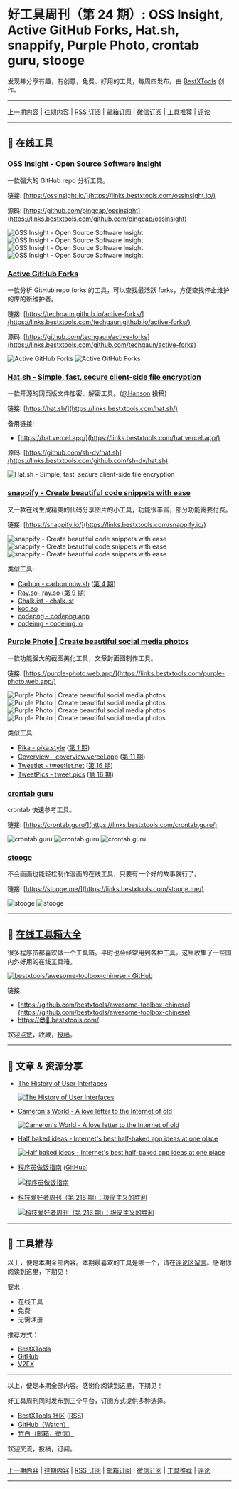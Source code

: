 # 好工具周刊（第 24 期）: OSS Insight, Active GitHub Forks, Hat.sh, snappify, Purple Photo, crontab guru, stooge

发现并分享有趣，有创意，免费、好用的工具，每周四发布。由 [BestXTools](https://www.bestxtools.com/) 创作。

---

[上一期内容](https://github.com/bestxtools/weekly-cn/blob/main/docs/issue-23.md) | [往期内容](https://github.com/bestxtools/weekly-cn) | [RSS 订阅](https://discuss-cn.bestxtools.com/t/weekly) | [邮箱订阅](https://bestxtools.zhubai.love/?subscribe=1) | [微信订阅](https://discuss-cn.bestxtools.com/d/5/2) | [工具推荐](https://discuss-cn.bestxtools.com/d/8) | [评论](https://discuss-cn.bestxtools.com/d/64/3)

---

## 🌈 在线工具

### [OSS Insight - Open Source Software Insight](https://links.bestxtools.com/ossinsight.io/)

一款强大的 GitHub repo 分析工具。

链接: [https://ossinsight.io/](https://links.bestxtools.com/ossinsight.io/)

源码: [https://github.com/pingcap/ossinsight](https://links.bestxtools.com/github.com/pingcap/ossinsight)

![OSS Insight - Open Source Software Insight](https://cdn.jsdelivr.net/gh/bestxtools/weekly-cn@main/images/2022-08-03-23-44-01.png)
![OSS Insight - Open Source Software Insight](https://cdn.jsdelivr.net/gh/bestxtools/weekly-cn@main/images/2022-08-03-23-44-02.png)
![OSS Insight - Open Source Software Insight](https://cdn.jsdelivr.net/gh/bestxtools/weekly-cn@main/images/2022-08-03-23-44-03.png)
![OSS Insight - Open Source Software Insight](https://cdn.jsdelivr.net/gh/bestxtools/weekly-cn@main/images/2022-08-03-23-44-04.png)

### [Active GitHub Forks](https://links.bestxtools.com/techgaun.github.io/active-forks/)

一款分析 GitHub repo forks 的工具，可以查找最活跃 forks，方便查找停止维护的库的新维护者。

链接: [https://techgaun.github.io/active-forks/](https://links.bestxtools.com/techgaun.github.io/active-forks/)

源码: [https://github.com/techgaun/active-forks](https://links.bestxtools.com/github.com/techgaun/active-forks)

![Active GitHub Forks](https://cdn.jsdelivr.net/gh/bestxtools/weekly-cn@main/images/2022-08-03-23-24-01.png)
![Active GitHub Forks](https://cdn.jsdelivr.net/gh/bestxtools/weekly-cn@main/images/2022-08-03-23-24-02.png)

### [Hat.sh - Simple, fast, secure client-side file encryption](https://links.bestxtools.com/hat.sh/)

一款开源的网页版文件加密、解密工具。([@Hanson](https://discuss-cn.bestxtools.com/d/8/27) 投稿)

链接: [https://hat.sh/](https://links.bestxtools.com/hat.sh/)

备用链接:

- [https://hat.vercel.app/](https://links.bestxtools.com/hat.vercel.app/)

源码: [https://github.com/sh-dv/hat.sh](https://links.bestxtools.com/github.com/sh-dv/hat.sh)

![Hat.sh - Simple, fast, secure client-side file encryption](https://cdn.jsdelivr.net/gh/bestxtools/weekly-cn@main/images/2022-08-03-23-55-01.gif)

### [snappify - Create beautiful code snippets with ease](https://links.bestxtools.com/snappify.io/)

又一款在线生成精美的代码分享图片的小工具，功能很丰富，部分功能需要付费。

链接: [https://snappify.io/](https://links.bestxtools.com/snappify.io/)

![snappify - Create beautiful code snippets with ease](https://cdn.jsdelivr.net/gh/bestxtools/weekly-cn@main/images/2022-08-03-17-19-01.png)
![snappify - Create beautiful code snippets with ease](https://cdn.jsdelivr.net/gh/bestxtools/weekly-cn@main/images/2022-08-03-17-19-02.png)
![snappify - Create beautiful code snippets with ease](https://cdn.jsdelivr.net/gh/bestxtools/weekly-cn@main/images/2022-08-03-17-19-03.png)

类似工具:

- [Carbon - carbon.now.sh](https://links.bestxtools.com/carbon.now.sh/) ([第 4 期](https://discuss-cn.bestxtools.com/d/12))
- [Ray.so- ray.so](https://links.bestxtools.com/ray.so/) ([第 9 期](https://discuss-cn.bestxtools.com/d/25))
- [Chalk.ist - chalk.ist](https://links.bestxtools.com/chalk.ist/)
- [kod.so](https://links.bestxtools.com/kod.so/)
- [codepng - codepng.app](https://links.bestxtools.com/www.codepng.app/)
- [codeimg - codeimg.io](https://links.bestxtools.com/codeimg.io/)

### [Purple Photo | Create beautiful social media photos](https://links.bestxtools.com/purple-photo.web.app/)

一款功能强大的截图美化工具，文章封面图制作工具。

链接: [https://purple-photo.web.app/](https://links.bestxtools.com/purple-photo.web.app/)

![Purple Photo | Create beautiful social media photos](https://cdn.jsdelivr.net/gh/bestxtools/weekly-cn@main/images/2022-08-03-16-35-01.png)
![Purple Photo | Create beautiful social media photos](https://cdn.jsdelivr.net/gh/bestxtools/weekly-cn@main/images/2022-08-03-16-35-02.png)
![Purple Photo | Create beautiful social media photos](https://cdn.jsdelivr.net/gh/bestxtools/weekly-cn@main/images/2022-08-03-16-35-03.png)
![Purple Photo | Create beautiful social media photos](https://cdn.jsdelivr.net/gh/bestxtools/weekly-cn@main/images/2022-08-03-16-35-04.png)

类似工具:

- [Pika - pika.style](https://links.bestxtools.com/pika.style/) ([第 1 期](https://discuss-cn.bestxtools.com/d/6))
- [Coverview - coverview.vercel.app](https://links.bestxtools.com/coverview.vercel.app/) ([第 11 期](https://discuss-cn.bestxtools.com/d/31))
- [Tweetlet - tweetlet.net](https://links.bestxtools.com/tweetlet.net/) ([第 16 期](https://discuss-cn.bestxtools.com/d/42))
- [TweetPics - tweet.pics](https://links.bestxtools.com/tweet.pics/) ([第 16 期](https://discuss-cn.bestxtools.com/d/42))

### [crontab guru](https://links.bestxtools.com/crontab.guru/)

crontab 快速参考工具。

链接: [https://crontab.guru/](https://links.bestxtools.com/crontab.guru/)

![crontab guru](https://cdn.jsdelivr.net/gh/bestxtools/weekly-cn@main/images/2022-08-04-01-06-01.png)
![crontab guru](https://cdn.jsdelivr.net/gh/bestxtools/weekly-cn@main/images/2022-08-04-01-06-03.png)
![crontab guru](https://cdn.jsdelivr.net/gh/bestxtools/weekly-cn@main/images/2022-08-04-01-06-02.png)

### [stooge](https://links.bestxtools.com/stooge.me/)

不会画画也能轻松制作漫画的在线工具，只要有一个好的故事就行了。

链接: [https://stooge.me/](https://links.bestxtools.com/stooge.me/)

![stooge](https://cdn.jsdelivr.net/gh/bestxtools/weekly-cn@main/images/2022-08-04-00-47-01.png)
![stooge](https://cdn.jsdelivr.net/gh/bestxtools/weekly-cn@main/images/2022-08-04-00-47-02.png)

---

## 🧰 [在线工具箱大全](https://awesome-toolbox-chinese.bestxtools.com/)

很多程序员都喜欢做一个工具箱。平时也会经常用到各种工具。这里收集了一些国内外好用的在线工具箱。

[![bestxtools/awesome-toolbox-chinese - GitHub](https://gh-card.dev/repos/bestxtools/awesome-toolbox-chinese.svg?fullname=)](https://github.com/bestxtools/awesome-toolbox-chinese)

链接:

- [https://github.com/bestxtools/awesome-toolbox-chinese](https://github.com/bestxtools/awesome-toolbox-chinese)
- [https://😎🧰.bestxtools.com/](https://😎🧰.bestxtools.com/)

欢迎[点赞](https://github.com/bestxtools/awesome-toolbox-chinese)，收藏，[投稿](https://github.com/bestxtools/awesome-toolbox-chinese/issues)。

---

## 🌈 文章 & 资源分享

- [The History of User Interfaces](https://links.bestxtools.com/history.user-interface.io/)

  [![The History of User Interfaces](https://cdn.jsdelivr.net/gh/bestxtools/weekly-cn@main/images/2022-08-02-16-59-01.png)](https://links.bestxtools.com/history.user-interface.io/)

- [Cameron's World - A love letter to the Internet of old](https://links.bestxtools.com/www.cameronsworld.net/)

  [![Cameron's World - A love letter to the Internet of old](https://cdn.jsdelivr.net/gh/bestxtools/weekly-cn@main/images/2022-08-04-00-39-01.png)](https://links.bestxtools.com/www.cameronsworld.net/)

- [Half baked ideas - Internet's best half-baked app ideas at one place](https://links.bestxtools.com/halfbakedideas.vercel.app/feed)

  [![Half baked ideas - Internet's best half-baked app ideas at one place](https://cdn.jsdelivr.net/gh/bestxtools/weekly-cn@main/images/2022-08-04-00-40-01.png)](https://links.bestxtools.com/halfbakedideas.vercel.app/feed)

- [程序员做饭指南](https://links.bestxtools.com/cook.aiurs.co/) ([GitHub](https://links.bestxtools.com/github.com/Anduin2017/HowToCook))

  [![程序员做饭指南](https://cdn.jsdelivr.net/gh/bestxtools/weekly-cn@main/images/2022-08-04-01-20-22.png)](https://links.bestxtools.com/cook.aiurs.co/)

- [科技爱好者周刊（第 216 期）：极简主义的胜利](https://links.bestxtools.com/www.ruanyifeng.com/blog/2022/07/weekly-issue-216.html)

  [![科技爱好者周刊（第 216 期）：极简主义的胜利](https://cdn.jsdelivr.net/gh/bestxtools/weekly-cn@main/images/2022-08-04-00-30-01.png)](https://links.bestxtools.com/www.ruanyifeng.com/blog/2022/07/weekly-issue-216.html)

---

## 🌈 工具推荐

以上，便是本期全部内容。本期最喜欢的工具是哪一个，请在[评论区留言](https://discuss-cn.bestxtools.com/d/64/3)。感谢你阅读到这里，下期见！

要求：

- 在线工具
- 免费
- 无需注册

推荐方式：

- [BestXTools](https://discuss-cn.bestxtools.com/d/8)
- [GitHub](https://github.com/bestxtools/weekly-cn/issues)
- [V2EX](https://links.bestxtools.com/www.v2ex.com/t/836201?r=BestXTools)

---

以上，便是本期全部内容。感谢你阅读到这里，下期见！

好工具周刊同时发布到三个平台，订阅方式提供多种选择。

- [BestXTools 社区](https://discuss-cn.bestxtools.com/t/weekly) ([RSS](https://discuss-cn.bestxtools.com/atom/t/weekly/discussions))
- [GitHub（Watch）](https://github.com/bestxtools/weekly-cn)
- [竹白（邮箱，微信）](https://bestxtools.zhubai.love/?subscribe=1)

欢迎交流，投稿，订阅。

---

[上一期内容](https://github.com/bestxtools/weekly-cn/blob/main/docs/issue-23.md) | [往期内容](https://github.com/bestxtools/weekly-cn) | [RSS 订阅](https://discuss-cn.bestxtools.com/t/weekly) | [邮箱订阅](https://bestxtools.zhubai.love/?subscribe=1) | [微信订阅](https://discuss-cn.bestxtools.com/d/5/2) | [工具推荐](https://discuss-cn.bestxtools.com/d/8) | [评论](https://discuss-cn.bestxtools.com/d/64/3)

---
